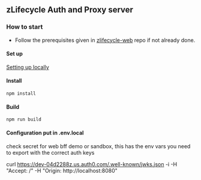 ## zLifecycle Auth and Proxy server

### How to start

-   Follow the prerequisites given in [zlifecycle-web](https://github.com/cloudknit-io/cloudknit/tree/main/web/README.md) repo if not already done.

#### Set up
[Setting up locally](https://github.com/cloudknit-io/cloudknit/tree/main/bff/runbook/setting-up-bff.md)
#### Install

    npm install
#### Build

    npm run build

#### Configuration put in .env.local

check secret for web bff demo or sandbox, this has the env vars you need to export with the correct auth keys


curl https://dev-04d2288z.us.auth0.com/.well-known/jwks.json -i -H "Accept: /" -H "Origin: http://localhost:8080"
